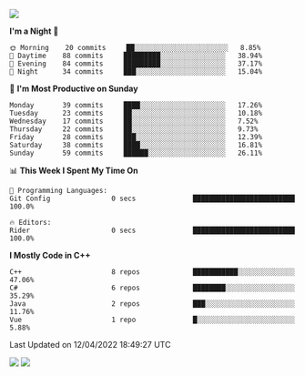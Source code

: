 ![](https://komarev.com/ghpvc/?username=lilpidgey&color=red)
<!--START_SECTION:waka-->
**I'm a Night 🦉** 

```text
🌞 Morning    20 commits     ██░░░░░░░░░░░░░░░░░░░░░░░   8.85% 
🌆 Daytime    88 commits     █████████░░░░░░░░░░░░░░░░   38.94% 
🌃 Evening    84 commits     █████████░░░░░░░░░░░░░░░░   37.17% 
🌙 Night      34 commits     ███░░░░░░░░░░░░░░░░░░░░░░   15.04%

```
📅 **I'm Most Productive on Sunday** 

```text
Monday       39 commits     ████░░░░░░░░░░░░░░░░░░░░░   17.26% 
Tuesday      23 commits     ██░░░░░░░░░░░░░░░░░░░░░░░   10.18% 
Wednesday    17 commits     ██░░░░░░░░░░░░░░░░░░░░░░░   7.52% 
Thursday     22 commits     ██░░░░░░░░░░░░░░░░░░░░░░░   9.73% 
Friday       28 commits     ███░░░░░░░░░░░░░░░░░░░░░░   12.39% 
Saturday     38 commits     ████░░░░░░░░░░░░░░░░░░░░░   16.81% 
Sunday       59 commits     ██████░░░░░░░░░░░░░░░░░░░   26.11%

```


📊 **This Week I Spent My Time On** 

```text
💬 Programming Languages: 
Git Config               0 secs              █████████████████████████   100.0%

🔥 Editors: 
Rider                    0 secs              █████████████████████████   100.0%

```

**I Mostly Code in C++** 

```text
C++                      8 repos             ███████████░░░░░░░░░░░░░░   47.06% 
C#                       6 repos             ████████░░░░░░░░░░░░░░░░░   35.29% 
Java                     2 repos             ███░░░░░░░░░░░░░░░░░░░░░░   11.76% 
Vue                      1 repo              █░░░░░░░░░░░░░░░░░░░░░░░░   5.88%

```



 Last Updated on 12/04/2022 18:49:27 UTC
<!--END_SECTION:waka-->
![](https://hit.yhype.me/github/profile?user_id=42968544)
![](https://komarev.com/ghpvc/?lilpidgey)
